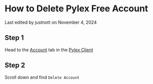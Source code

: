 # How to Delete Pylex Free Account
Last edited by justnott on November 4, 2024

## Step 1
Head to the [Account](https://client.pylexnodes.net/account) tab in the [Pylex Client](https://docs.coopr.tech/docs/PylexClient)

## Step 2
Scroll down and find `Delete Account`
